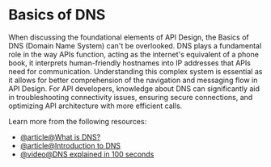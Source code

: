 # Basics of DNS

When discussing the foundational elements of API Design, the Basics of DNS (Domain Name System) can't be overlooked. DNS plays a fundamental role in the way APIs function, acting as the internet's equivalent of a phone book, it interprets human-friendly hostnames into IP addresses that APIs need for communication. Understanding this complex system is essential as it allows for better comprehension of the navigation and messaging flow in API Design. For API developers, knowledge about DNS can significantly aid in troubleshooting connectivity issues, ensuring secure connections, and optimizing API architecture with more efficient calls.

Learn more from the following resources:

- [@article@What is DNS?](https://www.cloudflare.com/en-gb/learning/dns/what-is-dns/)
- [@article@Introduction to DNS](https://aws.amazon.com/route53/what-is-dns/)
- [@video@DNS explained in 100 seconds](https://www.youtube.com/watch?v=UVR9lhUGAyU)